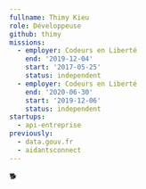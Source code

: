 ```yaml
---
fullname: Thimy Kieu
role: Développeuse
github: thimy
missions:
  - employer: Codeurs en Liberté
    end: '2019-12-04'
    start: '2017-05-25'
    status: independent
  - employer: Codeurs en Liberté
    end: '2020-06-30'
    start: '2019-12-06'
    status: independent
startups:
  - api-entreprise
previously:
  - data.gouv.fr
  - aidantsconnect
---
```

🐕
